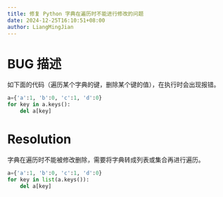 ```yaml
---
title: 修复 Python 字典在遍历时不能进行修改的问题
date: 2024-12-25T16:10:51+08:00
author: LiangMingJian
---
```


# BUG 描述

如下面的代码（遍历某个字典的键，删除某个键的值），在执行时会出现报错。

```python
a={'a':1, 'b':0, 'c':1, 'd':0}
for key in a.keys():
	del a[key]
```

# Resolution

字典在遍历时不能被修改删除，需要将字典转成列表或集合再进行遍历。

```python
a={'a':1, 'b':0, 'c':1, 'd':0}
for key in list(a.keys()):
	del a[key]
```
